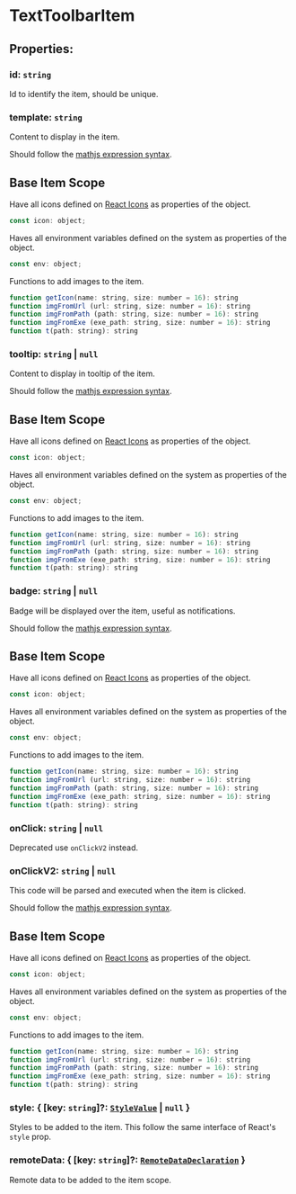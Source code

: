 # **TextToolbarItem**
## **Properties**:
### id: `string`
Id to identify the item, should be unique.
### template: `string`
Content to display in the item.

Should follow the [mathjs expression syntax](https://mathjs.org/docs/expressions/syntax.html).

## Base Item Scope
Have all icons defined on [React Icons](https://react-icons.github.io/react-icons) as properties of the object.
```js
const icon: object;
```
Haves all environment variables defined on the system as properties of the object.
```js
const env: object;
```
Functions to add images to the item.
```js
function getIcon(name: string, size: number = 16): string
function imgFromUrl (url: string, size: number = 16): string
function imgFromPath (path: string, size: number = 16): string
function imgFromExe (exe_path: string, size: number = 16): string
function t(path: string): string
```
### tooltip: `string` | `null`
Content to display in tooltip of the item.

Should follow the [mathjs expression syntax](https://mathjs.org/docs/expressions/syntax.html).

## Base Item Scope
Have all icons defined on [React Icons](https://react-icons.github.io/react-icons) as properties of the object.
```js
const icon: object;
```
Haves all environment variables defined on the system as properties of the object.
```js
const env: object;
```
Functions to add images to the item.
```js
function getIcon(name: string, size: number = 16): string
function imgFromUrl (url: string, size: number = 16): string
function imgFromPath (path: string, size: number = 16): string
function imgFromExe (exe_path: string, size: number = 16): string
function t(path: string): string
```
### badge: `string` | `null`
Badge will be displayed over the item, useful as notifications.

Should follow the [mathjs expression syntax](https://mathjs.org/docs/expressions/syntax.html).

## Base Item Scope
Have all icons defined on [React Icons](https://react-icons.github.io/react-icons) as properties of the object.
```js
const icon: object;
```
Haves all environment variables defined on the system as properties of the object.
```js
const env: object;
```
Functions to add images to the item.
```js
function getIcon(name: string, size: number = 16): string
function imgFromUrl (url: string, size: number = 16): string
function imgFromPath (path: string, size: number = 16): string
function imgFromExe (exe_path: string, size: number = 16): string
function t(path: string): string
```
### onClick: `string` | `null`
Deprecated use `onClickV2` instead.
### onClickV2: `string` | `null`
This code will be parsed and executed when the item is clicked.

Should follow the [mathjs expression syntax](https://mathjs.org/docs/expressions/syntax.html).

## Base Item Scope
Have all icons defined on [React Icons](https://react-icons.github.io/react-icons) as properties of the object.
```js
const icon: object;
```
Haves all environment variables defined on the system as properties of the object.
```js
const env: object;
```
Functions to add images to the item.
```js
function getIcon(name: string, size: number = 16): string
function imgFromUrl (url: string, size: number = 16): string
function imgFromPath (path: string, size: number = 16): string
function imgFromExe (exe_path: string, size: number = 16): string
function t(path: string): string
```
### style: { [key: `string`]?: [`StyleValue`](./StyleValue) | `null` }
Styles to be added to the item. This follow the same interface of React's `style` prop.
### remoteData: { [key: `string`]?: [`RemoteDataDeclaration`](./RemoteDataDeclaration) }
Remote data to be added to the item scope.